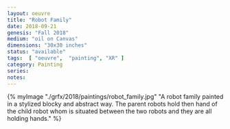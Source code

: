 ```yaml
---
layout: oeuvre 
title: "Robot Family"
date: 2018-09-21
genesis: "Fall 2018"
medium: "oil on Canvas"
dimensions: "30x30 inches"
status: "available" 
tags:  [ "oeuvre",  "painting", "XR" ]  
category: Painting 
series: 
notes: 
---
```



{% myImage "./grfx/2018/paintings/robot_family.jpg" "A robot family painted in a stylized blocky and abstract way. The parent robots hold then hand of the child robot whom is situated between the two robots and they are all holding hands." %}
